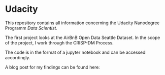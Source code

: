 # Udacity

This repository contains all information concerning the Udacity Nanodegree Programm *Data Scientist*.

The first project looks at the AirBnB Open Data Seattle Dataset. In the scope of the project, I work through the CRISP-DM Process.

The code is in the format of a jupyter notebook and can be accessed accordingly. 

A blog post for my findings can be found here:
